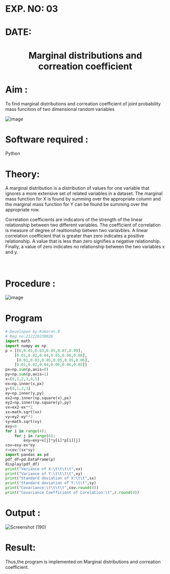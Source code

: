 # EXP. NO: 03

# DATE: 


# <p align = "center"> Marginal distributions and correation coefficient </p>
  

# Aim : 

To find marginal distributions and correation coefficient of joint probability mass funcition of two dimensional random variables

![image](https://user-images.githubusercontent.com/104613195/168222062-bb7dec1f-f115-4669-8b4c-58283af8ccf3.png)

# Software required :  

Python

# Theory:

A marginal distribution is a distribution of values for one variable that ignores a more extensive set of related variables in a dataset.
The marginal mass function for X is found by summing over the appropriate column and the marginal mass function
for Y can be found be summing over the appropriate row.

Correlation coefficients are indicators of the strength of the linear relationship between two different variables. The coefficient of correlation is measure of degree of realtionship betwen two variavbles. A linear correlation coefficient that is greater than zero indicates a positive relationship. A value that is less than zero signifies a negative relationship. Finally, a value of zero indicates no relationship between the two variables x and y.  



# <br>Procedure :
![image](https://user-images.githubusercontent.com/104613195/168220332-09383cb4-a7ac-4526-b547-fc522ca53227.png)



# Program

```python
# Developed by:Kumaran.B
# Reg no:212220230026
import math
import numpy as np
p = [[0,0.01,0.03,0.05,0.07,0.09],
    [0.01,0.02,0.04,0.05,0.06,0.08],
     [0.01,0.03,0.05,0.05,0.05,0.06],
    [0.01,0.02,0.04,0.06,0.06,0.05]]
px=np.sum(p,axis=0)
py=np.sum(p,axis=1)
x=[0,1,2,3,4,5]
ex=np.inner(x,px)
y=[0,1,2,3]
ey=np.inner(y,py)
ex2=np.inner(np.square(x),px)
ey2=np.inner(np.square(y),py)
vx=ex2-ex**2
sx=math.sqrt(vx)
vy=ey2-ey**2
sy=math.sqrt(vy)
exy=0
for i in range(4):
    for j in range(6):
        exy=exy+x[j]*y[i]*p[i][j]
cov=exy-ex*ey
r=cov/(sx*sy)
import pandas as pd
pdf_df=pd.DataFrame(p)
display(pdf_df)
print("Variance of X:\t\t\t\t",vx)
print("Variance of Y:\t\t\t\t",vy)
print("Standard deviation of X:\t\t",sx)
print("Standard deviation of Y:\t\t",sy)
print("Covariance:\t\t\t\t",cov.round(4))
print("Covariance Coefficient of Corelation:\t",r.round(4))
```
# Output : 
![Screenshot (190)](https://user-images.githubusercontent.com/75243072/168965836-65e1fd0b-1d5c-4f2c-982d-9fca4dfac315.png)

# Result:
Thus,the program is implemented on Marginal distributions and correation coefficient.

